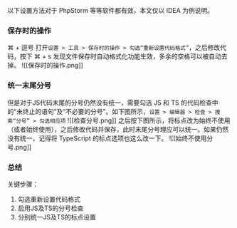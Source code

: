 以下设置方法对于 PhpStorm 等等软件都有效，本文仅以 IDEA 为例说明。
### 保存时的操作
⌘ + 逗号 打开`设置 > 工具 > 保存时的操作 > 勾选“重新设置代码格式”`，之后修改代码，按下 ⌘ + s 发现文件保存时自动格式化功能生效，多余的空格可以被自动去掉。
![[保存时的操作.png]]
### 统一末尾分号
但是对于JS代码末尾的分号仍然没有统一，需要勾选 JS 和 TS 的代码检查中的“未终止的语句”及“不必要的分号”。如下图所示，`设置 > 编辑器 > 检查 > 搜索“分号” > 勾选相应项`
![[检查分号.png]]
之后按下图所示，将标点改为始终不使用（或者始终使用），之后修改代码并保存，此时末尾分号理应可以统一。如果仍然没有统一，记得将 TypeScript 的标点选项也这么改一下。
![[始终不使用分号.png]]
### 总结
关键步骤：
1. 勾选重新设置代码格式
2. 启用JS及TS的分号检查
3. 分别统一JS及TS的标点设置

